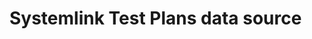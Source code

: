 # Systemlink Test Plans data source

<!--
    TODO: Write a short description of your plugin and document any extra
    configuration that is required for development.
-->
